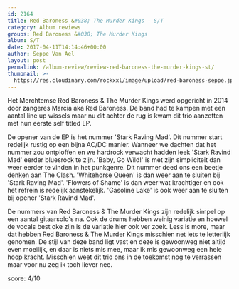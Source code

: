 ```yaml
---
id: 2164
title: Red Baroness &#038; The Murder Kings - S/T
category: Album reviews
groups: Red Baroness &#038; The Murder Kings
album: S/T
date: 2017-04-11T14:14:46+00:00
author: Seppe Van Ael
layout: post
permalink: /album-review/review-red-baroness-the-murder-kings-st/
thumbnail: >-
  https://res.cloudinary.com/rockxxl/image/upload/red-baroness-seppe.jpg
---
```

Het Merchtemse Red Baroness & The Murder Kings werd opgericht in 2014 door zangeres Marcia aka Red Baroness. De band had te kampen met een aantal line up wissels maar nu dit achter de rug is kwam dit trio aanzetten met hun eerste self titled EP.

De opener van de EP is het nummer 'Stark Raving Mad'. Dit nummer start redelijk rustig op een bijna AC/DC manier. Wanneer we dachten dat het nummer zou ontploffen en we hardrock verwacht hadden leek 'Stark Ravind Mad' eerder bluesrock te zijn. 'Baby, Go Wild!' is met zijn simpliciteit dan weer eerder te vinden in het punkgenre. Dit nummer deed ons een beetje denken aan The Clash. 'Whitehorse Queen' is dan weer aan te sluiten bij 'Stark Raving Mad'. 'Flowers of Shame' is dan weer wat krachtiger en ook het refrein is redelijk aanstekelijk. 'Gasoline Lake' is ook weer aan te sluiten bij opener 'Stark Ravind Mad'.

De nummers van Red Baroness & The Murder Kings zijn redelijk simpel op een aantal gitaarsolo's na. Ook de drums hebben weinig variatie en hoewel de vocals best oke zijn is de variatie hier ook ver zoek. Less is more, maar dat hebben Red Baroness & The Murder Kings misschien net iets te letterlijk genomen. De stijl van deze band ligt vast en deze is gewoonweg niet altijd even moeilijk, en daar is niets mis mee, maar ik mis gewoonweg een hele hoop kracht. Misschien weet dit trio ons in de toekomst nog te verrassen maar voor nu zeg ik toch liever nee.

score: 4/10
